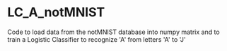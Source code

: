 # LC_A_notMNIST
Code to load data from the notMNIST database into numpy matrix and to train a Logistic Classifier to recognize 'A' from letters 'A' to 'J'
